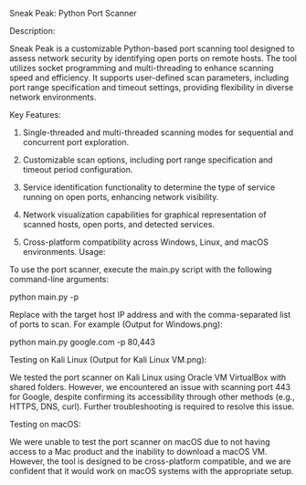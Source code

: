Sneak Peak: Python Port Scanner

Description:

Sneak Peak is a customizable Python-based port scanning tool designed to assess network security by identifying open ports on remote hosts. The tool utilizes socket programming and multi-threading to enhance scanning speed and efficiency. It supports user-defined scan parameters, including port range specification and timeout settings, providing flexibility in diverse network environments.


Key Features:

1. Single-threaded and multi-threaded scanning modes for sequential and concurrent port exploration.

2. Customizable scan options, including port range specification and timeout period configuration.

3. Service identification functionality to determine the type of service running on open ports, enhancing network visibility.

4. Network visualization capabilities for graphical representation of scanned hosts, open ports, and detected services.

5. Cross-platform compatibility across Windows, Linux, and macOS environments.
Usage:


To use the port scanner, execute the main.py script with the following command-line arguments:

python main.py <host> -p <ports>

Replace <host> with the target host IP address and <ports> with the comma-separated list of ports to scan. For example (Output for Windows.png):

python main.py google.com -p 80,443

<!-- Note: Be cautious when scanning external hosts, as scanning all ports without permission may be illegal. In our testing, we only scanned a limited number of ports for demonstration purposes. -->

Testing on Kali Linux (Output for Kali Linux VM.png):

We tested the port scanner on Kali Linux using Oracle VM VirtualBox with shared folders. However, we encountered an issue with scanning port 443 for Google, despite confirming its accessibility through other methods (e.g., HTTPS, DNS, curl). Further troubleshooting is required to resolve this issue.

Testing on macOS:

We were unable to test the port scanner on macOS due to not having access to a Mac product and the inability to download a macOS VM. However, the tool is designed to be cross-platform compatible, and we are confident that it would work on macOS systems with the appropriate setup.